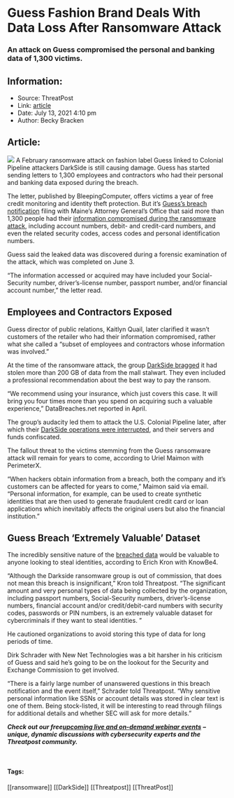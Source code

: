 # Guess Fashion Brand Deals With Data Loss After Ransomware Attack
### An attack on Guess compromised the personal and banking data of 1,300 victims.

## Information:
+ Source: ThreatPost
+ Link: [article](https://kasperskycontenthub.com/threatpost-global/?p=167754)
+ Date: July 13, 2021  4:10 pm
+ Author: Becky Bracken


## Article:
![](https://media.threatpost.com/wp-content/uploads/sites/103/2021/07/13160430/Guess-e1626206687617.jpg)
A February ransomware attack on fashion label Guess linked to Colonial Pipeline attackers DarkSide is still causing damage. Guess has started sending letters to 1,300 employees and contractors who had their personal and banking data exposed during the breach.


The letter, published by BleepingComputer, offers victims a year of free credit monitoring and identity theft protection. But it’s [Guess’s breach notification](https://www.documentcloud.org/documents/20987973-guess-bc-notification-att) filing with Maine’s Attorney General’s Office that said more than 1,300 people had their [information compromised during the ransomware attack](https://www.bleepingcomputer.com/news/security/fashion-retailer-guess-discloses-data-breach-after-ransomware-attack/), including account numbers, debit- and credit-card numbers, and even the related security codes, access codes and personal identification numbers.



Guess said the leaked data was discovered during a forensic examination of the attack, which was completed on June 3.


“The information accessed or acquired may have included your Social-Security number, driver’s-license number, passport number, and/or financial account number,” the letter read.


**Employees and Contractors Exposed**
-------------------------------------


Guess director of public relations, Kaitlyn Quail, later clarified it wasn’t customers of the retailer who had their information compromised, rather what she called a “subset of employees and contractors whose information was involved.”


At the time of the ransomware attack, the group [DarkSide bragged](https://www.databreaches.net/a-chat-with-darkside/) it had stolen more than 200 GB of data from the mall stalwart. They even included a professional recommendation about the best way to pay the ransom.


“We recommend using your insurance, which just covers this case. It will bring you four times more than you spend on acquiring such a valuable experience,” DataBreaches.net reported in April.


The group’s audacity led them to attack the U.S. Colonial Pipeline later, after which their [DarkSide operations were interrupted](https://threatpost.com/darksides-servers-shutdown/166187/), and their servers and funds confiscated.


The fallout threat to the victims stemming from the Guess ransomware attack will remain for years to come, according to Uriel Maimon with PerimeterX.


“When hackers obtain information from a breach, both the company and it’s customers can be affected for years to come,” Maimon said via email. “Personal information, for example, can be used to create synthetic identities that are then used to generate fraudulent credit card or loan applications which inevitably affects the original users but also the financial institution.”


**Guess Breach ‘Extremely Valuable’ Dataset**
---------------------------------------------


The incredibly sensitive nature of the [breached data](https://threatpost.com/data-700m-linkedin-users-cyber-underground/167362/) would be valuable to anyone looking to steal identities, according to Erich Kron with KnowBe4.


“Although the Darkside ransomware group is out of commission, that does not mean this breach is insignificant,” Kron told Threatpost. “The significant amount and very personal types of data being collected by the organization, including passport numbers, Social-Security numbers, driver’s-license numbers, financial account and/or credit/debit-card numbers with security codes, passwords or PIN numbers, is an extremely valuable dataset for cybercriminals if they want to steal identities. ”


He cautioned organizations to avoid storing this type of data for long periods of time.


Dirk Schrader with New Net Technologies was a bit harsher in his criticism of Guess and said he’s going to be on the lookout for the Security and Exchange Commission to get involved.


“There is a fairly large number of unanswered questions in this breach notification and the event itself,” Schrader told Threatpost. “Why sensitive personal information like SSNs or account details was stored in clear text is one of them. Being stock-listed, it will be interesting to read through filings for additional details and whether SEC will ask for more details.”


***Check out our free***[***upcoming live and on-demand webinar events***](https://threatpost.com/category/webinars/) ***– unique, dynamic discussions with cybersecurity experts and the Threatpost community.***


 




#### Tags:
[[ransomware]] [[DarkSide]] [[Threatpost]] [[ThreatPost]]
